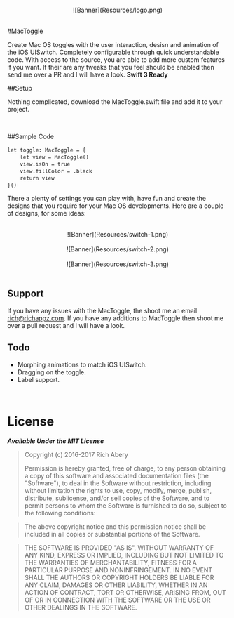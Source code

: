 <br>

<center>![Banner](Resources/logo.png)</center>

<br>

#MacToggle

Create Mac OS toggles with the user interaction, desisn and animation of the iOS UISwitch. Completely configurable through quick understandable code. With access to the source, you are able to add more custom features if you want. If their are any tweaks that you feel should be enabled then send me over a PR and I will have a look. **Swift 3 Ready**

##Setup

Nothing complicated, download the MacToggle.swift file and add it to your project.

<br>

##Sample Code

```
let toggle: MacToggle = {
	let view = MacToggle()
	view.isOn = true
	view.fillColor = .black
	return view
}()
```
There a plenty of settings you can play with, have fun and create the designs that you require for your Mac OS developments. Here are a couple of designs, for some ideas:

<br>

<center>![Banner](Resources/switch-1.png)</center>

<br>

<center>![Banner](Resources/switch-2.png)</center>

<br>

<center>![Banner](Resources/switch-3.png)</center>

<br>

## Support

If you have any issues with the MacToggle, the shoot me an email <a href="mailto:rich@richappz.com?Subject=MacToggle%20Support" target="_top">rich@richappz.com</a>. If you have any additions to MacToggle then shoot me over a pull request and I will have a look.

## Todo

- Morphing animations to match iOS UISwitch. 
- Dragging on the toggle.
- Label support.

<br>

# License

***Available Under the MIT License***

>Copyright (c) 2016-2017 Rich Abery
>                    
>Permission is hereby granted, free of charge, to any person obtaining a copy of this software and associated documentation files (the "Software"), to deal in the Software without restriction, including without limitation the rights to use, copy, modify, merge, publish, distribute, sublicense, and/or sell copies of the Software, and to permit persons to whom the Software is furnished to do so, subject to the following conditions:
                    
>The above copyright notice and this permission notice shall be included in all copies or substantial portions of the Software.
                    
>THE SOFTWARE IS PROVIDED "AS IS", WITHOUT WARRANTY OF ANY KIND, EXPRESS OR IMPLIED, INCLUDING BUT NOT LIMITED TO THE WARRANTIES OF MERCHANTABILITY, FITNESS FOR A PARTICULAR PURPOSE AND NONINFRINGEMENT. IN NO EVENT SHALL THE AUTHORS OR COPYRIGHT HOLDERS BE LIABLE FOR ANY CLAIM, DAMAGES OR OTHER LIABILITY, WHETHER IN AN ACTION OF CONTRACT, TORT OR OTHERWISE, ARISING FROM, OUT OF OR IN CONNECTION WITH THE SOFTWARE OR THE USE OR OTHER DEALINGS IN THE SOFTWARE.